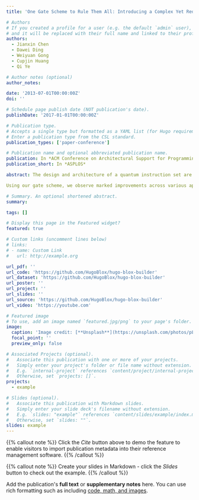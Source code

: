 ```yaml
---
title: 'One Gate Scheme to Rule Them All: Introducing a Complex Yet Reduced Instruction Set for Quantum Computing'

# Authors
# If you created a profile for a user (e.g. the default `admin` user), write the username (folder name) here
# and it will be replaced with their full name and linked to their profile.
authors:
  - Jianxin Chen
  - Dawei Ding
  - Weiyuan Gong
  - Cupjin Huang
  - Qi Ye

# Author notes (optional)
author_notes:

date: '2013-07-01T00:00:00Z'
doi: ''

# Schedule page publish date (NOT publication's date).
publishDate: '2017-01-01T00:00:00Z'

# Publication type.
# Accepts a single type but formatted as a YAML list (for Hugo requirements).
# Enter a publication type from the CSL standard.
publication_types: ['paper-conference']

# Publication name and optional abbreviated publication name.
publication: In *ACM Conference on Architectural Support for Programming Languages and Operating Systems*
publication_short: In *ASPLOS*

abstract: The design and architecture of a quantum instruction set are paramount to the performance of a quantum computer. This work introduces a gate scheme for qubits with $XX+YY$ coupling that directly and efficiently realizes any two-qubit gate up to single-qubit gates. First, this scheme enables high-fidelity execution of quantum operations, especially when decoherence is the primary error source. Second, since the scheme spans the entire $\textbf{SU}(4)$ group of two-qubit gates, we can use it to attain the optimal two-qubit gate count for algorithm implementation. These two advantages in synergy give rise to a quantum Complex yet Reduced Instruction Set Computer (CRISC). Though the gate scheme is compact, it supports a comprehensive array of quantum operations. This may seem paradoxical but is realizable due to the fundamental differences between quantum and classical computer architectures. 

Using our gate scheme, we observe marked improvements across various applications, including generic $n$-qubit gate synthesis, quantum volume, and qubit routing. Furthermore, the proposed scheme also realizes a gate locally equivalent to the commonly used $\CNOT$ gate with a gate time of $\frac{\pi}{2g}$, where $g$ is the two-qubit coupling. The AshN scheme is also completely impervious to $ZZ$ error, the main coherent error in transversely coupled systems, as the control parameters implementing the gates can be easily adjusted to take the $ZZ$ component into account.

# Summary. An optional shortened abstract.
summary: 

tags: []

# Display this page in the Featured widget?
featured: true

# Custom links (uncomment lines below)
# links:
# - name: Custom Link
#   url: http://example.org

url_pdf: ''
url_code: 'https://github.com/HugoBlox/hugo-blox-builder'
url_dataset: 'https://github.com/HugoBlox/hugo-blox-builder'
url_poster: ''
url_project: ''
url_slides: ''
url_source: 'https://github.com/HugoBlox/hugo-blox-builder'
url_video: 'https://youtube.com'

# Featured image
# To use, add an image named `featured.jpg/png` to your page's folder.
image:
  caption: 'Image credit: [**Unsplash**](https://unsplash.com/photos/pLCdAaMFLTE)'
  focal_point: ''
  preview_only: false

# Associated Projects (optional).
#   Associate this publication with one or more of your projects.
#   Simply enter your project's folder or file name without extension.
#   E.g. `internal-project` references `content/project/internal-project/index.md`.
#   Otherwise, set `projects: []`.
projects:
  - example

# Slides (optional).
#   Associate this publication with Markdown slides.
#   Simply enter your slide deck's filename without extension.
#   E.g. `slides: "example"` references `content/slides/example/index.md`.
#   Otherwise, set `slides: ""`.
slides: example
---
```


{{% callout note %}}
Click the _Cite_ button above to demo the feature to enable visitors to import publication metadata into their reference management software.
{{% /callout %}}

{{% callout note %}}
Create your slides in Markdown - click the _Slides_ button to check out the example.
{{% /callout %}}

Add the publication's **full text** or **supplementary notes** here. You can use rich formatting such as including [code, math, and images](https://docs.hugoblox.com/content/writing-markdown-latex/).
